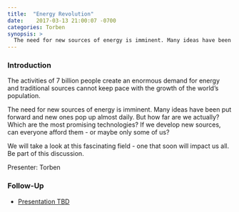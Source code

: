 ```yaml
---
title:  "Energy Revolution"
date:    2017-03-13 21:00:07 -0700
categories: Torben
synopsis: >
  The need for new sources of energy is imminent. Many ideas have been put forward and new ones pop up almost daily.	But how far are we actually? Which are the most promising technologies? If we develop new sources, can everyone afford them - or maybe only some of us?
---
```


### Introduction

The activities of 7 billion people create an enormous demand for energy and traditional sources cannot keep pace with the growth of the world’s population. 

The need for new sources of energy is imminent. Many ideas have been put forward and new ones pop up almost daily.	But how far are we actually? Which are the most promising technologies? If we develop new sources, can everyone afford them - or maybe only some of us?

We will take a look at this fascinating field - one that soon will impact us all.
Be part of this discussion.

Presenter: Torben

### Follow-Up

* [Presentation TBD](/assets/present/tbd.pdf) 

